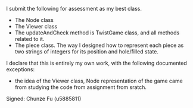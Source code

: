 I submit the following for assessment as my best class.

* The Node class
* The Viewer class
* The updateAndCheck method is TwistGame class, and all methods related to it.
* The piece class. The way I designed how to represent each piece as two strings of integers for its position and hole/filled state.  

I declare that this is entirely my own work, with the following documented exceptions:

* the idea of the Viewer class, Node representation of the game came from studying the code from assignment from sratch. 

Signed: Chunze Fu (u5885811)
